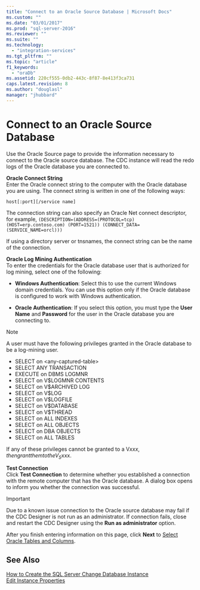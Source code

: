 ```yaml
---
title: "Connect to an Oracle Source Database | Microsoft Docs"
ms.custom: ""
ms.date: "03/01/2017"
ms.prod: "sql-server-2016"
ms.reviewer: ""
ms.suite: ""
ms.technology: 
  - "integration-services"
ms.tgt_pltfrm: ""
ms.topic: "article"
f1_keywords: 
  - "oraDb"
ms.assetid: 220cf555-0db2-443c-8f87-8e413f3ca731
caps.latest.revision: 8
ms.author: "douglasl"
manager: "jhubbard"
---
```

# Connect to an Oracle Source Database
  Use the Oracle Source page to provide the information necessary to connect to the Oracle source database. The CDC instance will read the redo logs of the Oracle database you are connected to.  
  
 **Oracle Connect String**  
 Enter the Oracle connect string to the computer with the Oracle database you are using. The connect string is written in one of the following ways:  
  
 `host[:port][/service name]`  
  
 The connection string can also specify an Oracle Net connect descriptor, for example, `(DESCRIPTION=(ADDRESS=(PROTOCOL=tcp) (HOST=erp.contoso.com) (PORT=1521)) (CONNECT_DATA=(SERVICE_NAME=orcl)))`  
  
 If using a directory server or tnsnames, the connect string can be the name of the connection.  
  
 **Oracle Log Mining Authentication**  
 To enter the credentials for the Oracle database user that is authorized for log mining, select one of the following:  
  
-   **Windows Authentication**: Select this to use the current Windows domain credentials. You can use this option only if the Oracle database is configured to work with Windows authentication.  
  
-   **Oracle Authentication**: If you select this option, you must type the **User Name** and **Password** for the user in the Oracle database you are connecting to.  
  
> [!NOTE]  
>  A user must have the following privileges granted in the Oracle database to be a log-mining user.  
>   
>  -   SELECT on \<any-captured-table>  
> -   SELECT ANY TRANSACTION  
> -   EXECUTE on DBMS LOGMNR  
> -   SELECT on V$LOGMNR CONTENTS  
> -   SELECT on V$ARCHIVED LOG  
> -   SELECT on V$LOG  
> -   SELECT on V$LOGFILE  
> -   SELECT on V$DATABASE  
> -   SELECT on V$THREAD  
> -   SELECT on ALL INDEXES  
> -   SELECT on ALL OBJECTS  
> -   SELECT on DBA OBJECTS  
> -   SELECT on ALL TABLES  
>   
>  If any of these privileges cannot be granted to a V$xxx, then grant them to the V_S$xxx.  
  
 **Test Connection**  
 Click **Test Connection** to determine whether you established a connection with the remote computer that has the Oracle database. A dialog box opens to inform you whether the connection was successful.  
  
> [!IMPORTANT]  
>  Due to a known issue connection to the Oracle source database may fail if the CDC Designer is not run as an administrator. If connection fails, close and restart the CDC Designer using the **Run as administrator** option.  
  
 After you finish entering information on this page, click **Next** to [Select Oracle Tables and Columns](../../integration-services/change-data-capture/select-oracle-tables-and-columns.md).  
  
## See Also  
 [How to Create the SQL Server Change Database Instance](../../integration-services/change-data-capture/how-to-create-the-sql-server-change-database-instance.md)   
 [Edit Instance Properties](../../integration-services/change-data-capture/edit-instance-properties.md)  
  
  